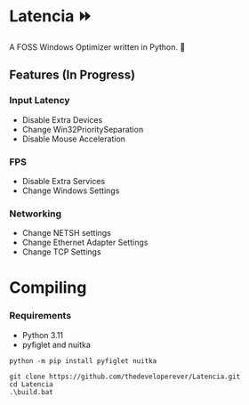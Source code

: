 # Latencia ⏩
A FOSS Windows Optimizer written in Python. 🐍

## Features (In Progress)

### Input Latency

- Disable Extra Devices
- Change Win32PrioritySeparation
- Disable Mouse Acceleration

### FPS

- Disable Extra Services
- Change Windows Settings

### Networking

- Change NETSH settings
- Change Ethernet Adapter Settings
- Change TCP Settings

# Compiling

### Requirements

- Python 3.11
- pyfiglet and nuitka

```
python -m pip install pyfiglet nuitka
```

```
git clone https://github.com/thedeveloperever/Latencia.git
cd Latencia
.\build.bat
```
